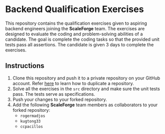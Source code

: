 # Backend Qualification Exercises
This repository contains the qualification exercises given to aspiring backend engineers joining the **ScaleForge** team. The exercises are designed to evaluate the coding and problem-solving abilities of a candidate. The goal is complete the coding tasks so that the provided unit tests pass all assertions. The candidate is given 3 days to complete the exercises.

## Instructions
1. Clone this repository and push it to a private repository on your GitHub account. Refer [here](https://docs.github.com/en/repositories/creating-and-managing-repositories/duplicating-a-repository) to learn how to duplicate a repository.
2. Solve all the exercises in the `src` directory and make sure the unit tests pass. The tests serve as specifications.
3. Push your changes to your forked repository.
4. Add the following **ScaleForge** team members as collaborators to your forked repository:
   - `rogermadjos`
   - `kugtong33`
   - `ccpacillos`